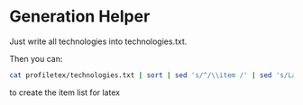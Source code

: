 # Generation Helper

Just write all technologies into technologies.txt.

Then you can:
```bash
cat profiletex/technologies.txt | sort | sed 's/^/\\item /' | sed 's/LaTeX/\\LaTeX/' > ./profiletex/gen_techs.tex
```

to create the item list for latex